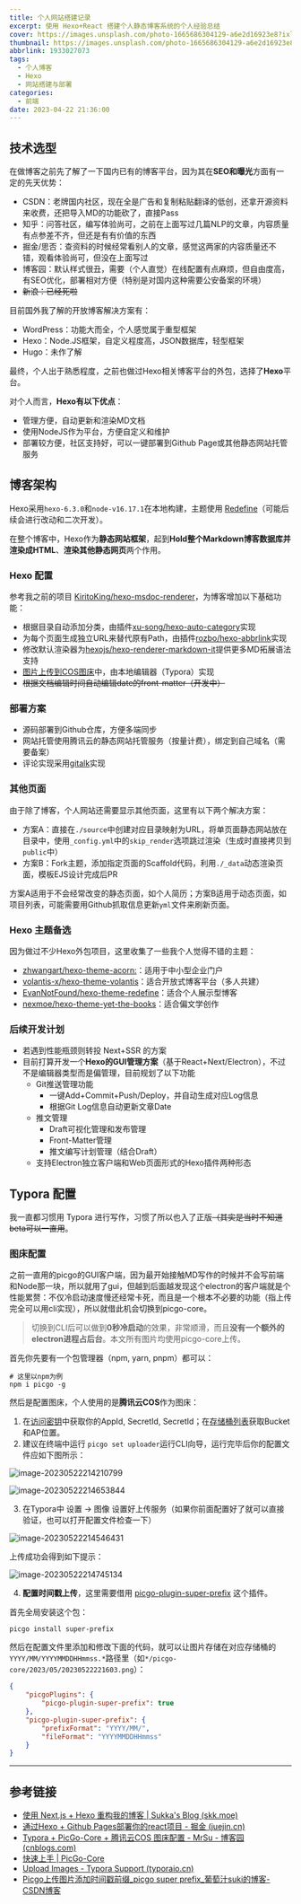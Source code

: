 ```yaml
---
title: 个人网站搭建记录
excerpt: 使用 Hexo+React 搭建个人静态博客系统的个人经验总结
cover: https://images.unsplash.com/photo-1665686304129-a6e2d16923e8?ixlib=rb-4.0.3&ixid=MnwxMjA3fDB8MHxwaG90by1wYWdlfHx8fGVufDB8fHx8&auto=format&fit=crop&w=1470&q=80
thumbnail: https://images.unsplash.com/photo-1665686304129-a6e2d16923e8?ixlib=rb-4.0.3&ixid=MnwxMjA3fDB8MHxwaG90by1wYWdlfHx8fGVufDB8fHx8&auto=format&fit=crop&w=1470&q=80
abbrlink: 1933027073
tags:
  - 个人博客
  - Hexo
  - 网站搭建与部署
categories:
  - 前端
date: 2023-04-22 21:36:00
---
```


## 技术选型

在做博客之前先了解了一下国内已有的博客平台，因为其在**SEO和曝光**方面有一定的先天优势：

- CSDN：老牌国内社区，现在全是广告和复制粘贴翻译的低创，还拿开源资料来收费，还把导入MD的功能砍了，直接Pass
- 知乎：问答社区，编写体验尚可，之前在上面写过几篇NLP的文章，内容质量有点参差不齐，但还是有有价值的东西
- 掘金/思否：查资料的时候经常看别人的文章，感觉这两家的内容质量还不错，观看体验尚可，但没在上面写过
- 博客园：默认样式很丑，需要（个人直觉）在线配置有点麻烦，但自由度高，有SEO优化，部署相对方便（特别是对国内这种需要公安备案的环境）
- ~~新浪：已经死啦~~

目前国外我了解的开放博客解决方案有：

- WordPress：功能大而全，个人感觉属于重型框架
- Hexo：Node.JS框架，自定义程度高，JSON数据库，轻型框架
- Hugo：未作了解

最终，个人出于熟悉程度，之前也做过Hexo相关博客平台的外包，选择了**Hexo**平台。

对个人而言，**Hexo有以下优点**：

- 管理方便，自动更新和渲染MD文档
- 使用NodeJS作为平台，方便自定义和维护
- 部署较方便，社区支持好，可以一键部署到Github Page或其他静态网站托管服务

## 博客架构

Hexo采用`hexo-6.3.0`和`node-v16.17.1`在本地构建，主题使用 [Redefine](https://github.com/EvanNotFound/hexo-theme-redefine)（可能后续会进行改动和二次开发）。

在整个博客中，Hexo作为**静态网站框架**，起到**Hold整个Markdown博客数据库并渲染成HTML**、**渲染其他静态网页**两个作用。

### Hexo 配置

参考我之前的项目 [KiritoKing/hexo-msdoc-renderer](https://github.com/KiritoKing/hexo-msdoc-renderer)，为博客增加以下基础功能：

- 根据目录自动添加分类，由插件[xu-song/hexo-auto-category](https://github.com/xu-song/hexo-auto-category)实现
- 为每个页面生成独立URL来替代原有Path，由插件[rozbo/hexo-abbrlink](https://github.com/rozbo/hexo-abbrlink)实现
- 修改默认渲染器为[hexojs/hexo-renderer-markdown-it](https://github.com/hexojs/hexo-renderer-markdown-it)提供更多MD拓展语法支持
- [图片上传到COS图床](#图床配置)中，由本地编辑器（Typora）实现
- ~~根据文档编辑时间自动编辑date的front-matter（开发中）~~

### 部署方案

- 源码部署到Github仓库，方便多端同步
- 网站托管使用腾讯云的静态网站托管服务（按量计费），绑定到自己域名（需要备案）
- 评论实现采用[gitalk](https://github.com/gitalk/gitalk)实现

### 其他页面

由于除了博客，个人网站还需要显示其他页面，这里有以下两个解决方案：

- 方案A：直接在`./source`中创建对应目录映射为URL，将单页面静态网站放在目录中，使用`_config.yml`中的`skip_render`选项跳过渲染（生成时直接拷贝到`public`中）
- 方案B：Fork主题，添加指定页面的Scaffold代码，利用`./_data`动态渲染页面，模板EJS设计完成后PR

方案A适用于不会经常改变的静态页面，如个人简历；方案B适用于动态页面，如项目列表，可能需要用Github抓取信息更新`yml`文件来刷新页面。

### Hexo 主题备选

因为做过不少Hexo外包项目，这里收集了一些我个人觉得不错的主题：

- [zhwangart/hexo-theme-acorn:](https://github.com/zhwangart/hexo-theme-acorn)：适用于中小型企业门户
- [volantis-x/hexo-theme-volantis](https://github.com/volantis-x/hexo-theme-volantis)：适合开放式博客平台（多人共建）
- [EvanNotFound/hexo-theme-redefine](https://github.com/EvanNotFound/hexo-theme-redefine)：适合个人展示型博客
- [nexmoe/hexo-theme-yet-the-books](https://github.com/nexmoe/hexo-theme-yet-the-books)：适合偏文学创作

### 后续开发计划

- 若遇到性能瓶颈则转投 Next+SSR 的方案
- 目前打算开发一个**Hexo的GUI管理方案**（基于React+Next/Electron），不过不是编辑器类型而是偏管理，目前规划了以下功能
  - Git推送管理功能
    - 一键Add+Commit+Push/Deploy，并自动生成对应Log信息
    - 根据Git Log信息自动更新文章Date
  - 推文管理
    - Draft可视化管理和发布管理
    - Front-Matter管理
    - 推文编写计划管理（结合Draft）
  - 支持Electron独立客户端和Web页面形式的Hexo插件两种形态

## Typora 配置

我一直都习惯用 Typora 进行写作，习惯了所以也入了正版~~（其实是当时不知道beta可以一直用~~。

### 图床配置

之前一直用的picgo的GUI客户端，因为最开始接触MD写作的时候并不会写前端和Node那一块，所以就用了gui，但越到后面越发现这个electron的客户端就是个性能累赘：不仅冷启动速度慢还经常卡死，而且是一个根本不必要的功能（指上传完全可以用cli实现），所以就借此机会切换到picgo-core。

> 切换到CLI后可以做到**0秒冷启动**的效果，非常顺滑，而且**没有一个额外的electron进程占后台**。本文所有图片均使用picgo-core上传。

首先你先要有一个包管理器（npm, yarn, pnpm）都可以：

```shell
# 这里以npm为例
npm i picgo -g
```

然后是配置图床，个人使用的是**腾讯云COS**作为图床：

1. 在[访问密钥](https://console.cloud.tencent.com/cam/capi)中获取你的AppId, SecretId, SecretId；在[存储桶列表](https://console.cloud.tencent.com/cos/bucket)获取Bucket和AP位置。
2. 建议在终端中运行 `picgo set uploader`运行CLI向导，运行完毕后你的配置文件应如下图所示：

![image-20230522214210799](https://picgo-1308055782.cos.ap-chengdu.myqcloud.com/picgo-core/image-20230522214210799.png)

![image-20230522214653844](https://picgo-1308055782.cos.ap-chengdu.myqcloud.com/picgo-core/image-20230522214653844.png)

3. 在Typora中 设置 -> 图像 设置好上传服务（如果你前面配置好了就可以直接验证，也可以打开配置文件检查一下）

![image-20230522214546431](https://picgo-1308055782.cos.ap-chengdu.myqcloud.com/picgo-core/2023/05/20230522221603.png)

上传成功会得到如下提示：

![image-20230522214745134](https://picgo-1308055782.cos.ap-chengdu.myqcloud.com/picgo-core/20230522221527.png)

4. **配置时间戳上传**，这里需要借用 [picgo-plugin-super-prefix](https://github.com/gclove/picgo-plugin-super-prefix) 这个插件。

首先全局安装这个包：

```shell
picgo install super-prefix
```

然后在配置文件里添加和修改下面的代码，就可以让图片存储在对应存储桶的`YYYY/MM/YYYYMMDDHHmmss.*`路径里（如`*/picgo-core/2023/05/20230522221603.png`）：

```json
{
	"picgoPlugins": {
    	"picgo-plugin-super-prefix": true
  	},
  	"picgo-plugin-super-prefix": {
        "prefixFormat": "YYYY/MM/",
        "fileFormat": "YYYYMMDDHHmmss"
  	}
}
```







---

## 参考链接

- [使用 Next.js + Hexo 重构我的博客 | Sukka's Blog (skk.moe)](https://blog.skk.moe/post/use-nextjs-and-hexo-to-rebuild-my-blog/#Nei-Rong-Guan-Li-Cong-Hexo-Dao-Next-js)
- [通过Hexo + Github Pages部署你的react项目 - 掘金 (juejin.cn)](https://juejin.cn/post/7208946311885586492)
- [Typora + PicGo-Core + 腾讯云COS 图床配置 - MrSu - 博客园 (cnblogs.com)](https://www.cnblogs.com/suguangti/p/14702744.html)
- [快速上手 | PicGo-Core](https://picgo.github.io/PicGo-Core-Doc/zh/guide/getting-started.html)
- [Upload Images - Typora Support (typoraio.cn)](https://support.typoraio.cn/Upload-Image/#picgo-core-command-line-opensource)
- [Picgo上传图片添加时间戳前缀_picgo super prefix_葡萄汁suki的博客-CSDN博客](https://blog.csdn.net/qq_42365842/article/details/124693106)